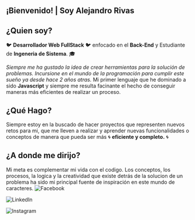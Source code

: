 ## ¡Bienvenido! | Soy Alejandro Rivas

## ¿Quien soy?
:bird: **Desarrollador Web FullStack**  :bird: enfocado en el **Back-End** y Estudiante de **Ingeneria de Sistema**. :mortar_board:

*Siempre me ha gustado la idea de crear herramientas para la solución de problemas. Incursione en el mundo de la programación para cumplir este sueño ya desde hace 2 años atras.* Mi primer lenguaje que he dominado a sido **Javascript** y siempre me resulta facinante el hecho de conseguir maneras más eficientes de realizar un proceso.


## ¿Qué Hago?
Siempre estoy en la buscado de hacer proyectos que representen nuevos retos para mi, que me lleven a realizar y aprender nuevas funcionalidades o conceptos de manera que pueda ser más :cyclone: **eficiente y completo.** :cyclone:

## ¿A donde me dirijo?
Mi meta es complementar mi vida con el codigo.
Los conceptos, los procesos, la logica y la creatividad que existe detrás de la solucion de un problema ha sido mi principal fuente de inspiración en este mundo de caracteres.
![Facebook](https://img.shields.io/badge/Facebook-%231877F2.svg?style=for-the-badge&logo=Facebook&logoColor=white) 

![LinkedIn](https://img.shields.io/badge/linkedin-%230077B5.svg?style=for-the-badge&logo=linkedin&logoColor=white)

![Instagram](https://img.shields.io/badge/Instagram-%23E4405F.svg?style=for-the-badge&logo=Instagram&logoColor=white)
